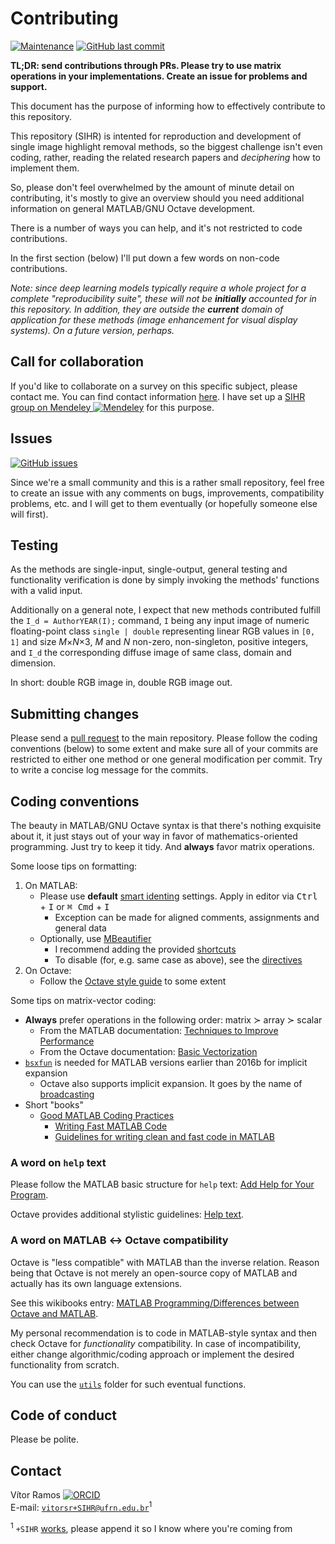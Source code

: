 # Contributing

[![Maintenance](https://img.shields.io/maintenance/yes/2019)](https://github.com/vitorsr/SIHR/graphs/contributors)
[![GitHub last commit](https://img.shields.io/github/last-commit/vitorsr/SIHR)](https://github.com/vitorsr/SIHR/commits/master)

**TL;DR: send contributions through PRs. Please try to use matrix operations in your implementations. Create an issue for problems and support.**

This document has the purpose of informing how to effectively contribute to this repository.

This repository (SIHR) is intented for reproduction and development of single image highlight removal methods, so the biggest challenge isn't even coding, rather, reading the related research papers and *deciphering* how to implement them.

So, please don't feel overwhelmed by the amount of minute detail on contributing, it's mostly to give an overview should you need additional information on general MATLAB/GNU Octave development.

There is a number of ways you can help, and it's not restricted to code contributions.

In the first section (below) I'll put down a few words on non-code contributions.

*Note: since deep learning models typically require a whole project for a complete "reproducibility suite", these will not be **initially** accounted for in this repository. In addition, they are outside the **current** domain of application for these methods (image enhancement for visual display systems). On a future version, perhaps.*

## Call for collaboration

If you'd like to collaborate on a survey on this specific subject, please contact me. You can find contact information [here](#contact). I have set up a [SIHR group on Mendeley ![Mendeley](icons.iconarchive.com/icons/alecive/flatwoken/16/Apps-Mendeley-icon.png)](https://www.mendeley.com/community/sihr/) for this purpose.

## Issues

[![GitHub issues](https://img.shields.io/github/issues/vitorsr/SIHR)](https://github.com/vitorsr/SIHR/issues)

Since we're a small community and this is a rather small repository, feel free to create an issue with any comments on bugs, improvements, compatibility problems, etc. and I will get to them eventually (or hopefully someone else will first).

## Testing

As the methods are single-input, single-output, general testing and functionality verification is done by simply invoking the methods' functions with a valid input.

Additionally on a general note, I expect that new methods contributed fulfill the `I_d = AuthorYEAR(I);` command, `I` being any input image of numeric floating-point class `single | double` representing linear RGB values in `[0, 1]` and size *M*×*N*×3, *M* and *N* non-zero, non-singleton, positive integers, and `I_d` the corresponding diffuse image of same class, domain and dimension.

In short: double RGB image in, double RGB image out.

## Submitting changes

Please send a [pull request](https://github.com/vitorsr/SIHR/pull/new/master) to the main repository. Please follow the coding conventions (below) to some extent and make sure all of your commits are restricted to either one method or one general modification per commit. Try to write a concise log message for the commits.

## Coding conventions

The beauty in MATLAB/GNU Octave syntax is that there's nothing exquisite about it, it just stays out of your way in favor of mathematics-oriented programming. Just try to keep it tidy. And **always** favor matrix operations.

Some loose tips on formatting:

1. On MATLAB:
    * Please use **default** [smart identing](https://www.mathworks.com/help/matlab/matlab_prog/improve-code-readability.html) settings. Apply in editor via <kbd>Ctrl</kbd> + <kbd>I</kbd> or <kbd>⌘ Cmd</kbd> + <kbd>I</kbd>
      * Exception can be made for aligned comments, assignments and general data
    * Optionally, use [MBeautifier](https://github.com/davidvarga/MBeautifier)
      * I recommend adding the provided [shortcuts](https://github.com/davidvarga/MBeautifier#shortcuts)
      * To disable (for, e.g. same case as above), see the [directives](https://github.com/davidvarga/MBeautifier#directives)
2. On Octave:
    * Follow the [Octave style guide](https://wiki.octave.org/Octave_style_guide) to some extent

Some tips on matrix-vector coding:

* **Always** prefer operations in the following order: matrix ≻ array ≻ scalar
  * From the MATLAB documentation: [Techniques to Improve Performance](https://www.mathworks.com/help/matlab/matlab_prog/techniques-for-improving-performance.html)
  * From the Octave documentation: [Basic Vectorization](https://octave.org/doc/interpreter/Vectorization-and-Faster-Code-Execution.html)
* [`bsxfun`](https://www.mathworks.com/help/matlab/ref/bsxfun.html) is needed for MATLAB versions earlier than 2016b for implicit expansion
  * Octave also supports implicit expansion. It goes by the name of [broadcasting](https://octave.org/doc/interpreter/Broadcasting.html)
* Short "books"
  * [Good MATLAB Coding Practices](https://blogs.mathworks.com/pick/2011/01/14/good-matlab-coding-practices/)
    * [Writing Fast MATLAB Code](https://www.mathworks.com/matlabcentral/fileexchange/5685-writing-fast-matlab-code)
    * [Guidelines for writing clean and fast code in MATLAB](https://www.mathworks.com/matlabcentral/fileexchange/22943-guidelines-for-writing-clean-and-fast-code-in-matlab)

### A word on `help` text

Please follow the MATLAB basic structure for `help` text: [Add Help for Your Program](https://www.mathworks.com/help/matlab/matlab_prog/add-help-for-your-program.html).

Octave provides additional stylistic guidelines: [Help text](https://wiki.octave.org/Help_text#Guidelines).

### A word on MATLAB ↔ Octave compatibility

Octave is "less compatible" with MATLAB than the inverse relation. Reason being that Octave is not merely an open-source copy of MATLAB and actually has its own language extensions.

See this wikibooks entry: [MATLAB Programming/Differences between Octave and MATLAB](https://en.wikibooks.org/wiki/MATLAB_Programming/Differences_between_Octave_and_MATLAB).

My personal recommendation is to code in MATLAB-style syntax and then check Octave for *functionality* compatibility. In case of incompatibility, either change algorithmic/coding approach or implement the desired functionality from scratch.

You can use the [`utils`](https://github.com/vitorsr/SIHR/tree/master/utils) folder for such eventual functions.

## Code of conduct

Please be polite.

## Contact

Vítor Ramos [![ORCID](https://orcid.org/sites/default/files/images/orcid_16x16.png)](https://orcid.org/0000-0002-7583-5577)  
E-mail: [`vitorsr+SIHR@ufrn.edu.br`](mailto:vitorsr+SIHR@ufrn.edu.br)<sup>1</sup>

<sup>1</sup> `+SIHR` [works](https://gmail.googleblog.com/2008/03/2-hidden-ways-to-get-more-from-your.html), please append it so I know where you're coming from
